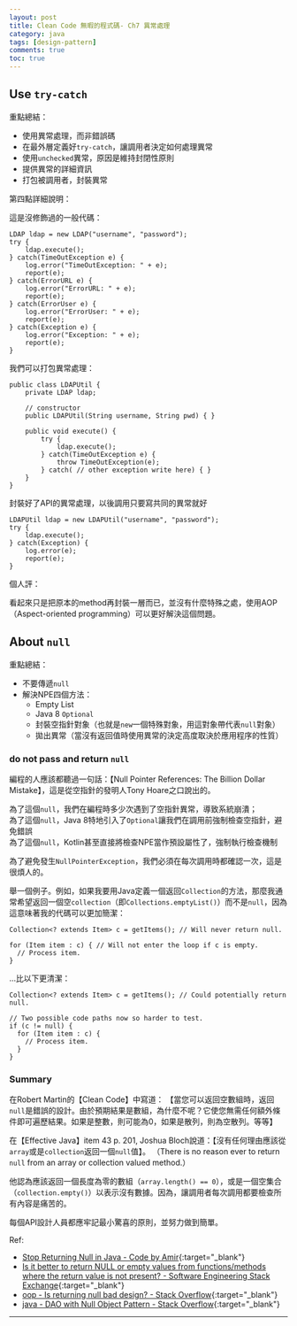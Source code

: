 ```yaml
---
layout: post
title: Clean Code 無暇的程式碼- Ch7 異常處理
category: java
tags: [design-pattern]
comments: true
toc: true
---
```


## Use `try-catch`

重點總結：
- 使用異常處理，而非錯誤碼
- 在最外層定義好`try-catch`，讓調用者決定如何處理異常
- 使用`unchecked`異常，原因是維持封閉性原則
- 提供異常的詳細資訊
- 打包被調用者，封裝異常

第四點詳細說明：

這是沒修飾過的一般代碼：

```
LDAP ldap = new LDAP("username", "password");
try {
    ldap.execute();
} catch(TimeOutException e) {
    log.error("TimeOutException: " + e);
    report(e);
} catch(ErrorURL e) {
    log.error("ErrorURL: " + e);
    report(e);
} catch(ErrorUser e) {
    log.error("ErrorUser: " + e);
    report(e);
} catch(Exception e) {
    log.error("Exception: " + e);
    report(e);
}
```

我們可以打包異常處理：

```
public class LDAPUtil {
    private LDAP ldap;

    // constructor
    public LDAPUtil(String username, String pwd) { }

    public void execute() {
        try {
            ldap.execute();
        } catch(TimeOutException e) {
            throw TimeOutException(e);
        } catch( // other exception write here) { }
    }
}
```

封裝好了API的異常處理，以後調用只要寫共同的異常就好

```
LDAPUtil ldap = new LDAPUtil("username", "password");
try {
    ldap.execute();
} catch(Exception) {
    log.error(e);
    report(e);
}
```

個人評：

看起來只是把原本的method再封裝一層而已，並沒有什麼特殊之處，使用AOP（Aspect-oriented programming）可以更好解決這個問題。

## About `null`

重點總結：
- 不要傳遞`null`
- 解決NPE四個方法：
   - Empty List
   - Java 8 `Optional`
   - 封裝空指針對象（也就是`new`一個特殊對象，用這對象帶代表`null`對象）
   - 拋出異常（當沒有返回值時使用異常的決定高度取決於應用程序的性質）

### do not pass and return `null`

編程的人應該都聽過一句話：【Null Pointer References: The Billion Dollar Mistake】，這是從空指針的發明人Tony Hoare之口說出的。

為了這個`null`，我們在編程時多少次遇到了空指針異常，導致系統崩潰；<br>
為了這個`null`，Java 8特地引入了`Optional`讓我們在調用前強制檢查空指針，避免錯誤<br>
為了這個`null`，Kotlin甚至直接將檢查NPE當作預設屬性了，強制執行檢查機制

為了避免發生`NullPointerException`，我們必須在每次調用時都確認一次，這是很煩人的。

舉一個例子。例如，如果我要用Java定義一個返回`Collection`的方法，那麼我通常希望返回一個空`collection`（即`Collections.emptyList()`）而不是`null`，因為這意味著我的代碼可以更加簡潔：

```
Collection<? extends Item> c = getItems(); // Will never return null.

for (Item item : c) { // Will not enter the loop if c is empty.
  // Process item.
}
```

...比以下更清潔：

```
Collection<? extends Item> c = getItems(); // Could potentially return null.

// Two possible code paths now so harder to test.
if (c != null) {
  for (Item item : c) {
    // Process item.
  }
}
```

### Summary

在Robert Martin的【Clean Code】中寫道：
【當您可以返回空數組時，返回`null`是錯誤的設計。由於預期結果是數組，為什麼不呢？它使您無需任何額外條件即可遍歷結果。如果是整數，則可能為0，如果是散列，則為空散列。等等】

在【Effective Java】item 43 p. 201, Joshua Bloch說道：【沒有任何理由應該從`array`或是`collection`返回一個`null`值】。
（There is no reason ever to return `null` from an array or collection valued method.）

他認為應該返回一個長度為零的數組（`array.length() == 0`），或是一個空集合（`collection.empty()`）以表示沒有數據。因為，讓調用者每次調用都要檢查所有內容是痛苦的。

每個API設計人員都應牢記最小驚喜的原則，並努力做到簡單。

Ref:
- [Stop Returning Null in Java - Code by Amir](https://www.codebyamir.com/blog/stop-returning-null-in-java){:target="_blank"}
- [Is it better to return NULL or empty values from functions/methods where the return value is not present? - Software Engineering Stack Exchange](https://bit.ly/2QOquoP){:target="_blank"}
- [oop - Is returning null bad design? - Stack Overflow](https://bit.ly/2ua8y03){:target="_blank"}
- [java - DAO with Null Object Pattern - Stack Overflow](https://bit.ly/35eBMI7){:target="_blank"}

---
